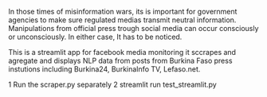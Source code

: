 In those times of misinformation wars, its is important for government agencies to make sure regulated medias transmit neutral information.
Manipulations from official press trough social media can occur consciously or unconsciously. In either case, It has to be noticed.

This is a streamlit app for facebook media monitoring 
it sccrapes and agregate and displays NLP data from posts from Burkina Faso press instutions including Burkina24, BurkinaInfo TV, Lefaso.net. 


1 Run the scraper.py separately
2 streamlit run test_streamlit.py
